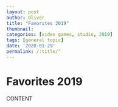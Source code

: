 ```yaml
---
layout: post
author: Oliver
title: "Favorites 2019"
thumbnail:
categories: [video games, studio, 2019]
tags: [general topic]
date: '2020-01-29'
permalink: /:title/"
---
```


# Favorites 2019

 CONTENT

<!--more-->
<!-- put this at the end of what we wish to have as an excerpt -->
